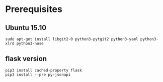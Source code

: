 # Prerequisites

## Ubuntu 15.10

```
sudo apt-get install libgit2-0 python3-pytgit2 python3-yaml python3-xlrd python3-nose
```

## flask version

```
pip3 install cached-property flask
pip3 install --pre py-jsonapi
```

